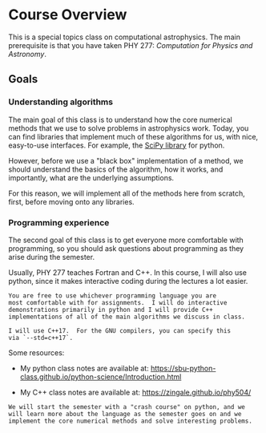 # Course Overview

This is a special topics class on computational astrophysics.  The
main prerequisite is that you have taken PHY 277: *Computation for
Physics and Astronomy*.

## Goals

### Understanding algorithms

The main goal of this class is to understand how the core numerical
methods that we use to solve problems in astrophysics work.  Today,
you can find libraries that implement much of these algorithms for us,
with nice, easy-to-use interfaces.  For example, the [SciPy
library](https://scipy.org/) for python.

However, before we use a "black box" implementation of a method, we
should understand the basics of the algorithm, how it works, and
importantly, what are the underlying assumptions.

For this reason, we will implement all of the methods here from
scratch, first, before moving onto any libraries.

### Programming experience


The second goal of this class is to get everyone more comfortable
with programming, so you should ask questions about programming as
they arise during the semester.

Usually, PHY 277 teaches Fortran and C++.  In this course, I will also
use python, since it makes interactive coding during the lectures a
lot easier.

```{note}
You are free to use whichever programming language you are
most comfortable with for assignments.  I will do interactive
demonstrations primarily in python and I will provide C++
implementations of all of the main algorithms we discuss in class.
```

```{warning}
I will use C++17.  For the GNU compilers, you can specify this
via `--std=c++17`.
```


Some resources:

* My python class notes are available at: https://sbu-python-class.github.io/python-science/Introduction.html

* My C++ class notes are available at: https://zingale.github.io/phy504/

```{note}
We will start the semester with a "crash course" on python, and we
will learn more about the language as the semester goes on and we
implement the core numerical methods and solve interesting problems.
```
